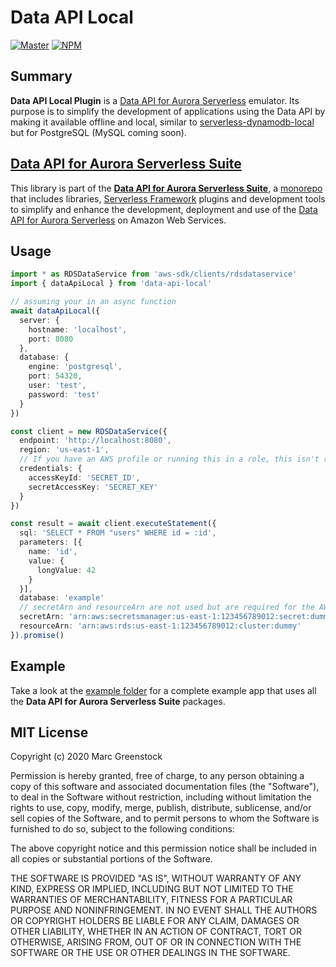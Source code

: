 # Data API Local

[![Master](https://github.com/marcgreenstock/data-api-local/workflows/master/badge.svg)](https://github.com/marcgreenstock/data-api-local/actions) [![NPM](https://img.shields.io/npm/v/data-api-local.svg)](https://www.npmjs.com/package/data-api-local)

## Summary

**Data API Local Plugin** is a [Data API for Aurora Serverless](https://aws.amazon.com/blogs/aws/new-data-api-for-amazon-aurora-serverless/) emulator. Its purpose is to simplify the development of applications using the Data API by making it available offline and local, similar to [serverless-dynamodb-local](https://github.com/99xt/serverless-dynamodb-local) but for PostgreSQL (MySQL coming soon).

## [Data API for Aurora Serverless Suite](https://github.com/marcgreenstock/data-api-local#readme)

This library is part of the **[Data API for Aurora Serverless Suite](https://github.com/marcgreenstock/data-api-local#readme)**, a [monorepo](https://en.wikipedia.org/wiki/Monorepo) that includes libraries, [Serverless Framework](https://serverless.com/) plugins and development tools to simplify and enhance the development, deployment and use of the [Data API for Aurora Serverless](https://aws.amazon.com/blogs/aws/new-data-api-for-amazon-aurora-serverless/) on Amazon Web Services.

## Usage

```ts
import * as RDSDataService from 'aws-sdk/clients/rdsdataservice'
import { dataApiLocal } from 'data-api-local'

// assuming your in an async function
await dataApiLocal({
  server: {
    hostname: 'localhost',
    port: 8080
  },
  database: {
    engine: 'postgresql',
    port: 54320,
    user: 'test',
    password: 'test'
  }
})

const client = new RDSDataService({
  endpoint: 'http://localhost:8080',
  region: 'us-east-1',
  // If you have an AWS profile or running this in a role, this isn't required
  credentials: {
    accessKeyId: 'SECRET_ID',
    secretAccessKey: 'SECRET_KEY'
  }
})

const result = await client.executeStatement({
  sql: 'SELECT * FROM "users" WHERE id = :id',
  parameters: [{
    name: 'id',
    value: {
      longValue: 42
    }
  }],
  database: 'example'
  // secretArn and resourceArn are not used but are required for the AWS SDK
  secretArn: 'arn:aws:secretsmanager:us-east-1:123456789012:secret:dummy',
  resourceArn: 'arn:aws:rds:us-east-1:123456789012:cluster:dummy'
}).promise()
```

## Example

Take a look at the [example folder](https://github.com/marcgreenstock/data-api-local/tree/master/example) for a complete example app that uses all the **Data API for Aurora Serverless Suite** packages.

## MIT License

Copyright (c) 2020 Marc Greenstock

Permission is hereby granted, free of charge, to any person obtaining a copy
of this software and associated documentation files (the "Software"), to deal
in the Software without restriction, including without limitation the rights
to use, copy, modify, merge, publish, distribute, sublicense, and/or sell
copies of the Software, and to permit persons to whom the Software is
furnished to do so, subject to the following conditions:

The above copyright notice and this permission notice shall be included in all
copies or substantial portions of the Software.

THE SOFTWARE IS PROVIDED "AS IS", WITHOUT WARRANTY OF ANY KIND, EXPRESS OR
IMPLIED, INCLUDING BUT NOT LIMITED TO THE WARRANTIES OF MERCHANTABILITY,
FITNESS FOR A PARTICULAR PURPOSE AND NONINFRINGEMENT. IN NO EVENT SHALL THE
AUTHORS OR COPYRIGHT HOLDERS BE LIABLE FOR ANY CLAIM, DAMAGES OR OTHER
LIABILITY, WHETHER IN AN ACTION OF CONTRACT, TORT OR OTHERWISE, ARISING FROM,
OUT OF OR IN CONNECTION WITH THE SOFTWARE OR THE USE OR OTHER DEALINGS IN THE
SOFTWARE.